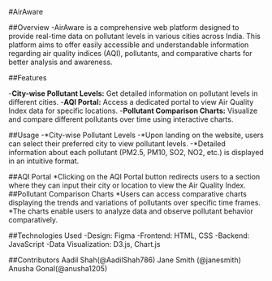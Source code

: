 #AirAware

##Overview
-AirAware is a comprehensive web platform designed to provide real-time data on pollutant levels in various cities across India. This platform aims to offer easily accessible and understandable information regarding air quality indices (AQI), pollutants, and comparative charts for better analysis and awareness.

##Features

-**City-wise Pollutant Levels:** Get detailed information on pollutant levels in different cities.
-**AQI Portal:** Access a dedicated portal to view Air Quality Index data for specific locations.
-**Pollutant Comparison Charts:** Visualize and compare different pollutants over time using interactive charts.

##Usage
-*City-wise Pollutant Levels
-*Upon landing on the website, users can select their preferred city to view pollutant levels.
-*Detailed information about each pollutant (PM2.5, PM10, SO2, NO2, etc.) is displayed in an intuitive format.

##AQI Portal
*Clicking on the AQI Portal button redirects users to a section where they can input their city or location to view the Air Quality Index.
##Pollutant Comparison Charts
*Users can access comparative charts displaying the trends and variations of pollutants over specific time frames.
*The charts enable users to analyze data and observe pollutant behavior comparatively.

##Technologies Used
-Design: Figma
-Frontend: HTML, CSS
-Backend: JavaScript
-Data Visualization: D3.js, Chart.js

##Contributors
Aadil Shah(@AadilShah786)
Jane Smith (@janesmith)
Anusha Gonal(@anusha1205)
